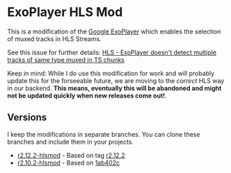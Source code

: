 # ExoPlayer HLS Mod

This is a modification of the [Google ExoPlayer](https://github.com/google/ExoPlayer) which enables the selection of muxed tracks in HLS Streams.

See this issue for further details: [HLS - ExoPlayer doesn't detect multiple tracks of same type muxed in TS chunks](https://github.com/google/ExoPlayer/issues/2014)


Keep in mind: While I do use this modification for work and will probably update this for the forseeable future, we are moving to the *correct* HLS way in our backend. **This means, eventually this will be abandoned and might not be updated quickly when new releases come out!**.


## Versions

I keep the modifications in separate branches. You can clone these branches and include them in your projects.


 - [r2.12.2-hlsmod](https://github.com/Jenjen1324/ExoPlayer/tree/r2.10.2-hlsmod) - Based on tag [r2.12.2](https://github.com/Google/ExoPlayer/releases/tag/r2.12.2)
 - [r2.10.2-hlsmod](https://github.com/Jenjen1324/ExoPlayer/tree/r2.10.2-hlsmod) - Based on [1ab402c](https://github.com/Jenjen1324/ExoPlayer/commit/1ab402cf27ab3c52d671ef15b25a1cdde1fe84c8)

